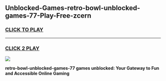 
## Unblocked-Games-retro-bowl-unblocked-games-77-Play-Free-zcern
<h3>
<a href="https://premium76.site?title=retro-bowl-unblocked-games-77&ref=23A">CLICK TO PLAY</a></h3>
<hr>

<h3>
<a href="https://premium76.site?title=retro-bowl-unblocked-games-77&ref=23A">CLICK 2 PLAY</a>
  
</h3>

<a href="https://premium76.site?title=retro-bowl-unblocked-games-77&ref=23A"><img src="https://clearcache.store/games.png"></a>


**retro-bowl-unblocked-games-77 games unblocked: Your Gateway to Fun and Accessible Online Gaming**
